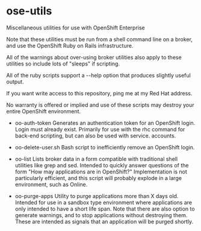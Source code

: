 ose-utils
=========
Miscellaneous utilities for use with OpenShift Enterprise

Note that these utilities must be run from a shell command line on a broker, and use
the OpenShift Ruby on Rails infrastructure.

All of the warnings about over-using broker utilities also apply to these utilities
so include lots of "sleeps" if scripting.

All of the ruby scripts support a --help option that produces slightly useful output.

If you want write access to this repository, ping me at my Red Hat address.

No warranty is offered or implied and use of these scripts may destroy your entire
OpenShift environment.

- oo-auth-token
Generates an authentication token for an OpenShift login.
Login must already exist.
Primarily for use with the rhc command for back-end scripting, but can also be used with service.
accounts.

- oo-delete-user.sh
Bash script to inefficiently remove an OpenShift login.

- oo-list
Lists broker data in a form compatible with traditional shell utilities like grep and sed.
Intended to quickly answer questions of the form "How may applications are in OpenShift?"
Implementation is not particularly efficient, and this script will probably explode in a
large environment, such as Online.

- oo-purge-apps
Utility to purge applications more than X days old.
Intended for use in a sandbox type environment where applications are only intended to have
a short life span.
Note that there are also option to generate warnings, and to stop applications without
destroying them. These are intended as signals that an application will be purged shortly.
